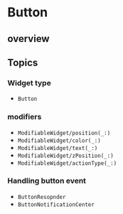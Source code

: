 # Button

## overview

## Topics

### Widget type

- ``Button``

### modifiers

- ``ModifiableWidget/position(_:)``
- ``ModifiableWidget/color(_:)``
- ``ModifiableWidget/text(_:)``
- ``ModifiableWidget/zPosition(_:)``
- ``ModifiableWidget/actionType(_:)``

### Handling button event

- ``ButtonResopnder``
- ``ButtonNotificationCenter``
